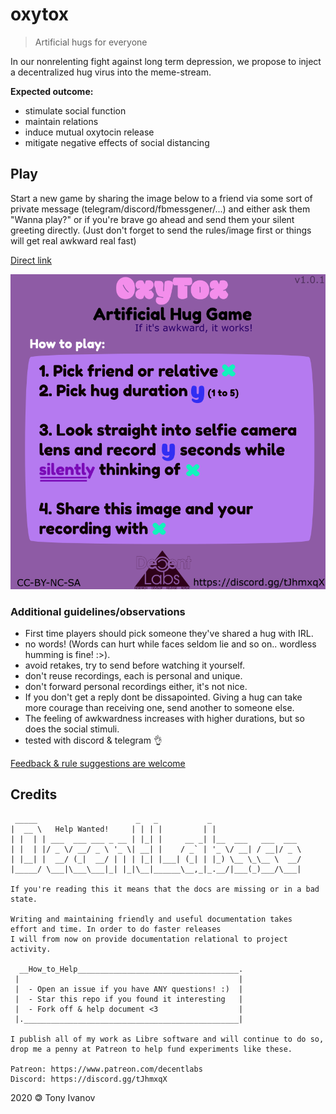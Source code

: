 # oxytox

> Artificial hugs for everyone

In our nonrelenting fight against long term depression,
we propose to inject a decentralized hug virus into the meme-stream.

**Expected outcome:**
- stimulate social function
- maintain relations
- induce mutual oxytocin release
- mitigate negative effects of social distancing

## Play
Start a new game by sharing the image below to a friend via some sort of private message (telegram/discord/fbmessgener/...)
and either ask them "Wanna play?" or if you're brave go ahead and send them your silent greeting directly.
(Just don't forget to send the rules/image first or things will get real awkward real fast)

[Direct link](https://github.com/telamon/oxytox/raw/master/oxytox-v1.0.1.png)

![oxytox](./oxytox-v1.0.1.png)

### Additional guidelines/observations

- First time players should pick someone they've shared a hug with IRL.
- no words! (Words can hurt while faces seldom lie and so on.. wordless humming is fine! :>).
- avoid retakes, try to send before watching it yourself.
- don't reuse recordings, each is personal and unique.
- don't forward personal recordings either, it's not nice. 
- If you don't get a reply dont be dissapointed. Giving a hug can take more courage than receiving one, send another to someone else.
- The feeling of awkwardness increases with higher durations, but so does the social stimuli.
- tested with discord & telegram 👌

[Feedback &amp; rule suggestions are welcome](https://github.com/telamon/oxytox/issues/new)

## Credits

```ad
 _____                      _   _           _
|  __ \   Help Wanted!     | | | |         | |
| |  | | ___  ___ ___ _ __ | |_| |     __ _| |__  ___   ___  ___
| |  | |/ _ \/ __/ _ \ '_ \| __| |    / _` | '_ \/ __| / __|/ _ \
| |__| |  __/ (_|  __/ | | | |_| |___| (_| | |_) \__ \_\__ \  __/
|_____/ \___|\___\___|_| |_|\__|______\__,_|_.__/|___(_)___/\___|

If you're reading this it means that the docs are missing or in a bad state.

Writing and maintaining friendly and useful documentation takes
effort and time. In order to do faster releases
I will from now on provide documentation relational to project activity.

  __How_to_Help____________________________________.
 |                                                 |
 |  - Open an issue if you have ANY questions! :)  |
 |  - Star this repo if you found it interesting   |
 |  - Fork off & help document <3                  |
 |.________________________________________________|

I publish all of my work as Libre software and will continue to do so,
drop me a penny at Patreon to help fund experiments like these.

Patreon: https://www.patreon.com/decentlabs
Discord: https://discord.gg/tJhmxqX
```

2020 &#x1f12f; Tony Ivanov
